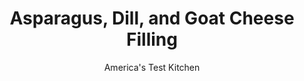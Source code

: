 ---
layout: ../../layouts/MarkdownPostLayout.astro
title: Asparagus, Dill, and Goat Cheese Filling
author: America's Test Kitchen
pubDate: 2023-03-15
description: "What looks like a muffin but tastes like an omelet? And where has this delicious and handy recipe been all our lives?"
image_url: https://res.cloudinary.com/hksqkdlah/image/upload/ar_1:1,c_fill,dpr_2.0,f_auto,fl_lossy.progressive.strip_profile,g_faces:auto,q_auto:low,w_344/10874_sfs-fritattabreakfastmuffin-asparagas-goatcheese-7-1
tags: ["Cheese","Vegetables","Cook's Extras"]
calories: 1240
protein: 5
carbohydrates: 5
fats: 
fiber: 1
ingredients: ["2 tablespoons, olive oil","8 ounces, Yukon Gold potatoes, unpeeled, quartered lengthwise and sliced thin","1 , large onion, chopped fine","1/2 teaspoon, salt","8 ounces, asparagus, trimmed and sliced thin","2 , garlic cloves, minced","6 ounces, goat cheese, crumbled (1 1/2 cups)","1 tablespoon, minced fresh dill"]
serves: 12
time: "40 minutes"
instructions: ["Heat oil in 12-inch nonstick skillet over medium heat until shimmering. Add potatoes, onion, and salt and cook, stirring occasionally, until potatoes are tender, 10 to 15 minutes. Stir in asparagus and garlic and cook until fragrant, about 30 seconds. Transfer to bowl and let cool for 15 minutes. Stir in goat cheese and dill."]
nutrition: ["144 mg Potassium","82 mg Phosphorus","42 mg Calcium","1 mg Iron","11 mg Magnesium","175 mg Sodium","7 g Fat","2 g Monounsaturated","5 mg Vitamin C","10 mg Cholesterol","3 g Saturated","1 g Fiber","18 µg Folate (food)","1 g Sugars","10 µg Vitamin K","57 g Water","5 g Carbs","18 µg Folate equivalent (total)","5 g Protein","72 µg Vitamin A","103 kcal Energy","1240 calories"]
notes: "Use this filling in our&nbsp;Muffin Tin Frittatas."
---
